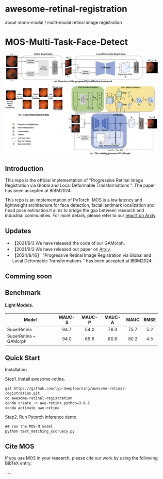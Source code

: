 # awesome-retinal-registration
about mono-modal / multi-modal retinal image registration

# MOS-Multi-Task-Face-Detect
<div align="center"><img src="images/gamorph.png" width="800"></div>


## Introduction
This repo is the official implementation of "Progressive Retinal Image Registration via Global and Local Deformable Transformations ". The paper has been accepted at BIBM2024.

This repo is an implementation of PyTorch. MOS is a low latency and lightweight architecture for face detection, facial landmark localization and head pose estimation.It aims to bridge the gap between research and industrial communities.
For more details, please refer to our [report on Arxiv](https://arxiv.org/abs/2110.10953).

## Updates
* 【2021/9/3 We have released the code of our GAMorph.
* 【2021/9/2 We have released our paper on [Arxiv](https://arxiv.org/abs/2110.10953).
* 【2024/8/16】 "Progressive Retinal Image Registration via Global and Local Deformable Transformations " has been accepted at BIBM2024.

## Comming soon



## Benchmark
<!-- <img src="https://github.com/lyp-deeplearning/MOS-Multi-Task-Face-Detect/blob/main/figures/face_demo.gif" height="320"/> -->

#### Light Models.


| Model               | MAUC-S | MAUC-P | MAUC-A | MAUC | RMSE |
|---------------------|:------:|:------:|:------:|:----:|:----:|
| SuperRetina         |  94.7  |  54.0  |  78.3  | 75.7 |  5.2 |
| SuperRetina + GAMorph|  94.0  |  65.9  |  80.6  | 80.2 |  4.5 |

## Quick Start


<summary>Installation</summary>

Step1. Install awesome-retina.
```shell
git https://github.com/lyp-deeplearning/awesome-retinal-registration.git
cd awesome-retinal-registration
conda create -n awe-retina python=3.8.5
conda activate awe-retina
```

Step2. Run Pytorch inference demo.
```shell
## run the MOS-M model 
python test_matching_accruacy.py 

```

## Cite MOS
If you use MOS in your research, please cite our work by using the following BibTeX entry:

```latex
...
```
